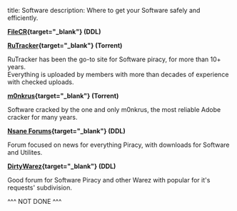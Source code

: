 title: Software
description: Where to get your Software safely and efficiently.

**[FileCR](https://filecr.com){target="_blank"} (DDL)**

**[RuTracker](https://rutracker.org){target="_blank"} (Torrent)**

RuTracker has been the go-to site for Software piracy, for more than 10+ years.  
Everything is uploaded by members with more than decades of experience with checked uploads.  

**[m0nkrus](http://w14.monkrus.ws/){target="_blank"} (Torrent)**

Software cracked by the one and only m0nkrus, the most reliable Adobe cracker for many years.

**[Nsane Forums](https://nsaneforums.com/){target="_blank"} (DDL)**

Forum focused on news for everything Piracy, with downloads for Software and Utilites.

**[DirtyWarez](https://forum.dirtywarez.com/){target="_blank"} (DDL)**

Good forum for Software Piracy and other Warez with popular for it's requests' subdivision.

^^^ NOT DONE ^^^
